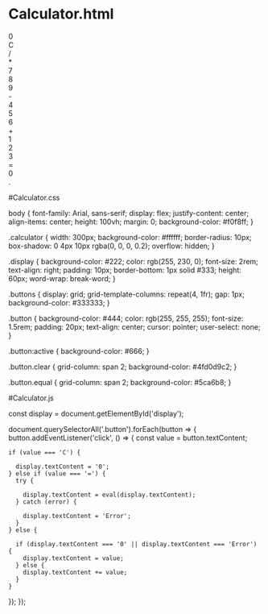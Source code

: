 # Calculator.html

<!DOCTYPE html>
<html lang="en">
<head>
  <meta charset="UTF-8">
  <meta name="viewport" content="width=device-width, initial-scale=1.0">
  <title>Calculator</title>
  <link rel="stylesheet" href="styles.css">
</head>
<body>
  <div class="calculator">
    <div class="display" id="display">0</div>
    <div class="buttons">
      <div class="button clear">C</div>
      <div class="button">/</div>
      <div class="button">*</div>
      <div class="button">7</div>
      <div class="button">8</div>
      <div class="button">9</div>
      <div class="button">-</div>
      <div class="button">4</div>
      <div class="button">5</div>
      <div class="button">6</div>
      <div class="button">+</div>
      <div class="button">1</div>
      <div class="button">2</div>
      <div class="button">3</div>
      <div class="button equal">=</div>
      <div class="button">0</div>
      <div class="button">.</div>
    </div>
  </div>
  <script src="script.js"></script>
</body>
</html>

 #Calculator.css

 body {
    font-family: Arial, sans-serif;
    display: flex;
    justify-content: center;
    align-items: center;
    height: 100vh;
    margin: 0;
    background-color: #f0f8ff;
  }
  
  .calculator {
    width: 300px;
    background-color: #ffffff;
    border-radius: 10px;
    box-shadow: 0 4px 10px rgba(0, 0, 0, 0.2);
    overflow: hidden;
  }
  
  .display {
    background-color: #222;
    color: rgb(255, 230, 0);
    font-size: 2rem;
    text-align: right;
    padding: 10px;
    border-bottom: 1px solid #333;
    height: 60px;
    word-wrap: break-word;
  }
  
  .buttons {
    display: grid;
    grid-template-columns: repeat(4, 1fr);
    gap: 1px;
    background-color: #333333;
  }
  
  .button {
    background-color: #444;
    color: rgb(255, 255, 255);
    font-size: 1.5rem;
    padding: 20px;
    text-align: center;
    cursor: pointer;
    user-select: none;
  }
  
  .button:active {
    background-color: #666;
  }
  
  .button.clear {
    grid-column: span 2;
    background-color: #4fd0d9c2;
  }
  
  .button.equal {
    grid-column: span 2;
    background-color: #5ca6b8;
  }

  #Calculator.js

  const display = document.getElementById('display');


document.querySelectorAll('.button').forEach(button => {
  button.addEventListener('click', () => {
    const value = button.textContent;

    if (value === 'C') {
      
      display.textContent = '0';
    } else if (value === '=') {
      try {
        
        display.textContent = eval(display.textContent);
      } catch (error) {
       
        display.textContent = 'Error';
      }
    } else {
      
      if (display.textContent === '0' || display.textContent === 'Error') {
        display.textContent = value;
      } else {
        display.textContent += value;
      }
    }
  });
});
